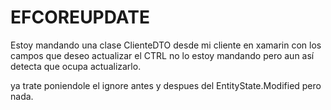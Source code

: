 # EFCOREUPDATE

Estoy mandando una clase ClienteDTO desde mi cliente en xamarin con los campos que deseo actualizar
el CTRL no lo estoy mandando pero aun así detecta que ocupa actualizarlo.

ya trate poniendole el ignore antes y despues del  EntityState.Modified pero nada.


